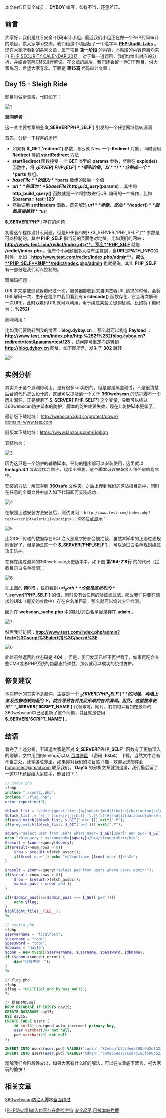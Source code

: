 本文由红日安全成员： **DYBOY** 编写，如有不当，还望斧正。

## 前言

大家好，我们是红日安全-代码审计小组。最近我们小组正在做一个PHP代码审计的项目，供大家学习交流，我们给这个项目起了一个名字叫 [**PHP-Audit-Labs**](https://github.com/hongriSec/PHP-Audit-Labs) 。现在大家所看到的系列文章，属于项目 **第一阶段** 的内容，本阶段的内容题目均来自 [PHP SECURITY CALENDAR 2017](https://www.ripstech.com/php-security-calendar-2017/) 。对于每一道题目，我们均给出对应的分析，并结合实际CMS进行解说。在文章的最后，我们还会留一道CTF题目，供大家练习，希望大家喜欢。下面是 **第15篇** 代码审计文章：

## Day 15 - Sleigh Ride

题目叫做滑雪橇，代码如下：

![1](CTF%20总结/PHP-Audit-Labs/Part1/Day15/files/1.png)

**漏洞解析** ：

这一关主要考察的是 **$_SERVER['PHP_SELF']** 引发的一个任意网址跳转漏洞

首先，分析一下程序的运行

- 如果有 **$_GET['redirect']** 参数，那么就 New 一个 **Redirect** 对象，同时调用 **Redirect** 类的 **startRedirect** 方法
- **startRedirect** 函数接受一个 **GET** 类型的 **params** 参数，然后在 **explode()** 函数中，将 **$_SERVER['PHP_SELF']** 得到的值，以 **/** 分割成一个 **$parts** 数组。
- **$baseFile** 的值为 **$parts** 数组的最后一个值
- **$url** 的值为 **\$baseFile?http_build_query($params)** ，其中的 **http_build_query()** 函数就是一个将参数进行URL编码的一个操作，比如 **$params='test=123'**
- 然后调用 **setHeaders** 函数，首先解码 **$url** 参数，然后 **header()** 函数直接跳转 **$url**

**$_SERVER['PHP']** 存在的问题：

初看这个程序没什么问题，但是PHP自带的**$_SERVER['PHP_SELF']** 参数是可以控制的。其中 **PHP_SELF** 指当前的页面绝对地址，比如我们的网站：**http://www.test.com/redict/index.php**，那么**PHP_SELF** 就是 **/redict/index.php** 。但有个小问题很多人没有注意到，当**URL**是**PATH_INFO**的时候，比如：**http://www.test.com/redict/index.php/admin**，那么**PHP_SELF**就是**/redict/index.php/admin** 也就是说，其实 **PHP_SELF** 有一部分是我们可以控制的。

双编码问题：

URL本来是被浏览器编码过一次，服务器接收到来自浏览器URL请求的时候，会将URL解码一次，由于在程序中我们看到有 **urldecode()** 函数存在，它会再次解码一次URL，此时双编码URL就可以利用，用于绕过某些关键词检测。比如将 **/** 编码为： **%252f** 

漏洞利用：

比如我们要跳转到我的博客：**blog.dyboy.cn** ，那么就可以构造 **Payload** ：**http://www.test.com/index.php/http:%252f%252fblog.dyboy.cn?redirect=test&params=test123** ，访问即可重定向跳转到 **http://blog.dyboy.cn** 网址。如下图所示，发生了 **302** 跳转：

![2](CTF%20总结/PHP-Audit-Labs/Part1/Day15/files/2.png)

## 实例分析

其实关于这个漏洞的利用，是有很多src案例的。但是都是黑盒测试，不是很清楚后台的代码怎么设计的，这里可以提及到一个关于 **360webscan** 的防护脚本一个历史漏洞，正是使用了 **$_SERVER['PHP_SELF']** 这个变量，导致可以绕过360webscan防护脚本的防护，脚本的防护效果失效，现在此防护脚本更新了。

最新版下载地址： http://webscan.360.cn/protect/down?domain=www.test.com

旧版本下载地址：https://www.lanzous.com/i1qj0qh

其结构为：

![3](CTF%20总结/PHP-Audit-Labs/Part1/Day15/files/3.png)

因为这只是一个防护的辅助脚本，任何的程序都可以安装使用，这里就以 **Emlog5.3.1** 博客程序为例子，程序不重要，这个脚本可以安装接入到任何的程序中。

安装的方法：解压得到 **360safe** 文件夹，之后上传到我们的网站根目录中，同时在任意的全局文件中加入如下代码即可安装成功：

![4](CTF%20总结/PHP-Audit-Labs/Part1/Day15/files/4.png)

在按照上述安装方法安装后，测试访问： `http://www.test.com/index.php?test=<script>alert(1)</script>` ，XSS拦截显示：

![5](CTF%20总结/PHP-Audit-Labs/Part1/Day15/files/5.png)

比如GET传递的数据存在SQL注入恶意字符都会被拦截，虽然本脚本的正则过滤规则很好了，但是通过这一个 **$_SERVER['PHP_SELF']** ，可以通过白名单规则绕过攻击防护。

在存在绕过漏洞的360webscan历史版本中，如下图 **第194-219行** 的的代码（拦截目录白名单检测）：

![6](CTF%20总结/PHP-Audit-Labs/Part1/Day15/files/6.png)

在上图的 **第5行** ，我们看到 **$url_path** 的值是直接取的 **$_server['PHP_SELF']** 的值，同时没有做任何的验证或过滤。那么我们只要在请求的URL（提交的参数中）存在白名单目录，那么就可以绕过安全检测。

因为在 **webscan_cache.php** 中的默认的白名单目录存在 **admin** 。

![7](CTF%20总结/PHP-Audit-Labs/Part1/Day15/files/7.png)

然后我们访问：**http://www.test.com/index.php/admin?test=%3Cscript%3Ealert(1)%3C/script%3E**

![8](CTF%20总结/PHP-Audit-Labs/Part1/Day15/files/8.png)

此处虽然返回的状态码是 **404** ，但是，我们发现已经不再拦截了，如果再配合某些CMS或者PHP系统的伪静态特殊性，那么就可以成功的绕过防护。

## 修复建议

本次审计的其实不是漏洞，主要是一个 **$_SERVER['PHP_SELF']** 的问题，再遇上某系伪静态规则配合下，就会导致各种由此形成的各种漏洞。因此，这里推荐使用 **$_SERVER['SCRIPT_NAME']** 代替即可，同时，我们可以看到在最新的360webscan中已经更新了这个问题，并且就是使用 **$_SERVER['SCRIPT_NAME']** 。

## 结语

看完了上述分析，不知道大家是否对 **$_SERVER['PHP_SELF']** 函数有了更加深入的理解，文中用到的emlog可以从 [百度网盘](https://pan.baidu.com/s/1GqG4AfotoEVxxJPBdSW8Vg) （密码: **hkb4**） 下载，当然文中若有不当之处，还望各位斧正。如果你对我们的项目感兴趣，欢迎发送邮件到 hongrisec@gmail.com 联系我们。 **Day15** 的分析文章就到这里，我们最后留了一道CTF题目给大家练手，题目如下：

``` php
// index.php
<?php 
include "./config.php";
include "./flag.php";
error_reporting(0);

$black_list = "/admin|guest|limit|by|substr|mid|like|or|char|union|select|greatest|%00|\'|";
$black_list .= "=|_| |in|<|>|-|chal|_|\.|\(\)|#|and|if|database|where|concat|insert|having|sleep/i";
if(preg_match($black_list, $_GET['user'])) exit(":P"); 
if(preg_match($black_list, $_GET['pwd'])) exit(":P"); 

$query="select user from users where user='$_GET[user]' and pwd='$_GET[pwd]'";
echo "<h1>query : <strong><b>{$query}</b></strong><br></h1>";
$result = $conn->query($query);
if($result->num_rows > 0){
    $row = $result->fetch_assoc();
    if($row['user']) echo "<h2>Welcome {$row['user']}</h2>";
}

$result = $conn->query("select pwd from users where user='admin'");
if($result->num_rows > 0){
    $row = $result->fetch_assoc();
    $admin_pass = $row['pwd'];
}

if(($admin_pass)&&($admin_pass === $_GET['pwd'])){
    echo $flag;
}
highlight_file(__FILE__);
?>
```

```php
// config.php
<?php  
$servername = "localhost";
$username = "root";
$password = "toor";
$dbname = "day15";
$conn = new mysqli($servername, $username, $password, $dbname);
if ($conn->connect_error) {
    die("连接失败: ");
}
?>
```

``` sql
// flag.php
<?php
$flag = "HRCTF{Sql_and_byPass_WAF!}";
?>
```

```sql
// 题目环境.sql
DROP DATABASE IF EXISTS day15;
CREATE DATABASE day15;
USE day15;
CREATE TABLE users (
    id int(6) unsigned auto_increment primary key,
    user varchar(20) not null,
    pwd varchar(40) not null
);

INSERT INTO users(user,pwd) VALUES('Lucia','82ebeafb2b5dede380a0d2e1323d6d0b');
INSERT INTO users(user,pwd) VALUES('Admin','c609b5eda02acd7b163f500cb23b06b1');
```

题解我们会阶段性放出，如果大家有什么好的解法，可以在文章底下留言，祝大家玩的愉快！

## 相关文章

[360webscan防注入脚本全面绕过](https://www.leavesongs.com/penetration/360webscan-bypass.html) 

[[PHP防火墙]输入内容存在危险字符,安全起见,已被本站拦截](https://blog.dyboy.cn/websecurity/73.html) 